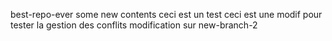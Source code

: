 best-repo-ever some new contents
ceci est un test
ceci est une modif pour tester la gestion des conflits
modification sur new-branch-2




